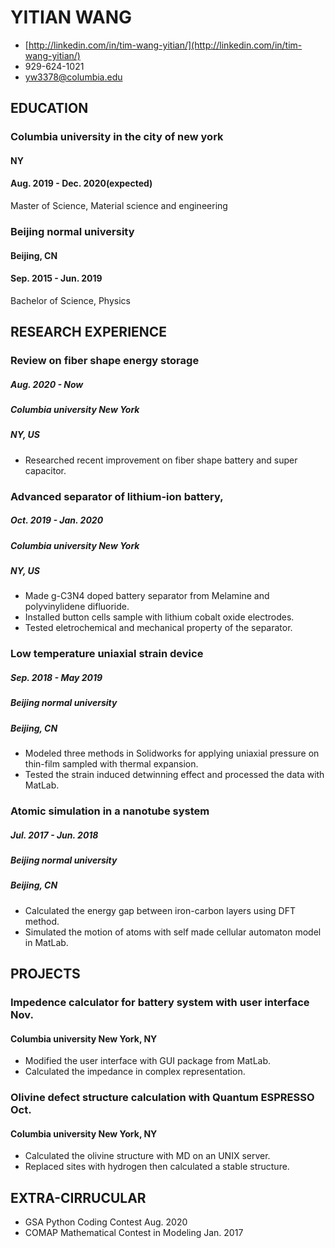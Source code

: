 # YITIAN WANG
- [http://linkedin.com/in/tim-wang-yitian/](http://linkedin.com/in/tim-wang-yitian/)
- 929-624-1021 
- yw3378@columbia.edu

## EDUCATION
### Columbia university in the city of new york
#### NY 
#### Aug. 2019 - Dec. 2020(expected)
Master of Science, Material science and engineering

### Beijing normal university
#### Beijing, CN 
#### Sep. 2015 - Jun. 2019
Bachelor of Science, Physics

## RESEARCH EXPERIENCE
### Review on fiber shape energy storage
##### Aug. 2020 - Now
##### Columbia university New York
##### NY, US
* Researched recent improvement on fiber shape battery and super capacitor.

### Advanced separator of lithium-ion battery, 
##### Oct. 2019 - Jan. 2020
##### Columbia university New York
##### NY, US
* Made g-C3N4 doped battery separator from Melamine and polyvinylidene difluoride.
* Installed button cells sample with lithium cobalt oxide electrodes.
* Tested eletrochemical and mechanical property of the separator.

### Low temperature uniaxial strain device 
##### Sep. 2018 - May 2019
##### Beijing normal university 
##### Beijing, CN
* Modeled three methods in Solidworks for applying uniaxial pressure on thin-film sampled with thermal expansion.
* Tested the strain induced detwinning effect and processed the data with MatLab.

### Atomic simulation in a nanotube system 
##### Jul. 2017 - Jun. 2018
##### Beijing normal university 
##### Beijing, CN
* Calculated the energy gap between iron-carbon layers using DFT method.
* Simulated the motion of atoms with self made cellular automaton model in MatLab.

## PROJECTS

### Impedence calculator for battery system with user interface Nov.
#### Columbia university New York, NY
* Modified the user interface with GUI package from MatLab.
* Calculated the impedance in complex representation.

### Olivine defect structure calculation with Quantum ESPRESSO Oct.
#### Columbia university New York, NY
* Calculated the olivine structure with MD on an UNIX server.
* Replaced sites with hydrogen then calculated a stable structure.

## EXTRA-CIRRUCULAR
* GSA Python Coding Contest Aug. 2020
* COMAP Mathematical Contest in Modeling Jan. 2017


